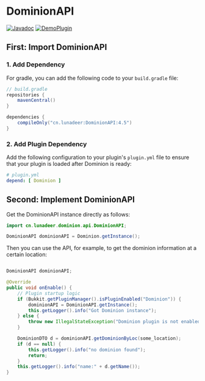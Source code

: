 # DominionAPI

[![Javadoc](https://img.shields.io/badge/Javadoc-Link-70f3ff?logo=readthedocs)](https://lunadeermc.github.io/DominionAPI/)
[![DemoPlugin](https://img.shields.io/badge/DemoPlugin-GitHub-blue?logo=github)](https://github.com/LunaDeerMC/DominionAddonExample)

## First: Import DominionAPI

### 1. Add Dependency

For gradle, you can add the following code to your `build.gradle` file:

```groovy
// build.gradle
repositories {
    mavenCentral()
}

dependencies {
    compileOnly("cn.lunadeer:DominionAPI:4.5")
}
```

### 2. Add Plugin Dependency

Add the following configuration to your plugin's `plugin.yml` file to ensure that your plugin is loaded after Dominion
is ready:

```yaml
# plugin.yml
depend: [ Dominion ]
```

## Second: Implement DominionAPI

Get the DominionAPI instance directly as follows:

```java
import cn.lunadeer.dominion.api.DominionAPI;

DominionAPI dominionAPI = Dominion.getInstance();
```

Then you can use the API, for example, to get the dominion information at a certain location:

```java

DominionAPI dominionAPI;

@Override
public void onEnable() {
    // Plugin startup logic
    if (Bukkit.getPluginManager().isPluginEnabled("Dominion")) {
        dominionAPI = DominionAPI.getInstance();
        this.getLogger().info("Got Dominion instance");
    } else {
        throw new IllegalStateException("Dominion plugin is not enabled. Please ensure it is installed and enabled.");
    }

    DominionDTO d = dominionAPI.getDominionByLoc(some_location);
    if (d == null) {
        this.getLogger().info("no dominion found");
        return;
    }
    this.getLogger().info("name:" + d.getName());
}
```

